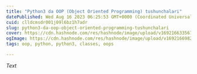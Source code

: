 ```yaml
---
title: "Python3 da OOP (Object Oriented Programming) tushunchalari"
datePublished: Wed Aug 16 2023 06:25:53 GMT+0000 (Coordinated Universal Time)
cuid: clldcmsdr001j09l6bz1h7adr
slug: python3-da-oop-object-oriented-programming-tushunchalari
cover: https://cdn.hashnode.com/res/hashnode/image/upload/v1692166335671/354d9771-a332-48fa-bfbb-6661c4718322.png
ogImage: https://cdn.hashnode.com/res/hashnode/image/upload/v1692166982799/2ad891c9-4c24-4277-87fd-7039ed9e033f.png
tags: oop, python, python3, classes, oops

---
```


*Text*